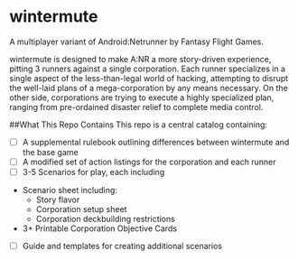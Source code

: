 # wintermute
A multiplayer variant of Android:Netrunner by Fantasy Flight Games.

wintermute is designed to make A:NR a more story-driven experience, pitting 3 runners against a single corporation. Each runner specializes in a single aspect of the less-than-legal world of hacking, attempting to disrupt the well-laid plans of a mega-corporation by any means necessary. On the other side, corporations are trying to execute a highly specialized plan, ranging from pre-ordained disaster relief to complete media control. 

##What This Repo Contains
This repo is a central catalog containing:
 - [ ] A supplemental rulebook outlining differences between wintermute and the base game
 - [ ] A modified set of action listings for the corporation and each runner
 - [ ] 3-5 Scenarios for play, each including
  - Scenario sheet including:
    - Story flavor
    - Corporation setup sheet
    - Corporation deckbuilding restrictions
  - 3+ Printable Corporation Objective Cards
 - [ ] Guide and templates for creating additional scenarios
